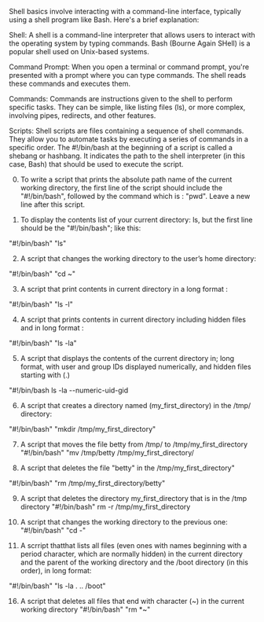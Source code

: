 Shell basics involve interacting with a command-line interface, typically using a shell program like Bash. Here's a brief explanation:

Shell: A shell is a command-line interpreter that allows users to interact with the operating system by typing commands. Bash (Bourne Again SHell) is a popular shell used on Unix-based systems.

Command Prompt: When you open a terminal or command prompt, you're presented with a prompt where you can type commands. The shell reads these commands and executes them.

Commands: Commands are instructions given to the shell to perform specific tasks. They can be simple, like listing files (ls), or more complex, involving pipes, redirects, and other features.

Scripts: Shell scripts are files containing a sequence of shell commands. They allow you to automate tasks by executing a series of commands in a specific order. The #!/bin/bash at the beginning of a script is called a shebang or hashbang. It indicates the path to the shell interpreter (in this case, Bash) that should be used to execute the script.

0. To write a script that prints the absolute path name of the current working directory, the first line of the script should include the "#!/bin/bash", followed  by the command which is : "pwd". Leave a new line after this script.

1. To display the contents list of your current directory: ls, but the first line should be the "#!/bin/bash"; like this:

"#!/bin/bash"
"ls"

2. A script that changes the working directory to the user’s home directory:

"#!/bin/bash"
 "cd ~"

3. A script that print contents in current directory in a long format : 

"#!/bin/bash"
"ls -l"

4. A script that prints contents in current directory including hidden files and in long format : 

"#!/bin/bash"
"ls -la"

5. A script that displays the contents of the current directory in; long format, with user and group IDs displayed numerically, and hidden files starting with (.)

"#!/bin/bash
ls -la --numeric-uid-gid

6. A script that creates a directory named (my_first_directory) in the /tmp/ directory:

"#!/bin/bash"
"mkdir /tmp/my_first_directory"

7. A script that moves the file betty from /tmp/ to /tmp/my_first_directory
"#!/bin/bash"
"mv /tmp/betty /tmp/my_first_directory/

8. A script that deletes the file "betty" in the /tmp/my_first_directory"

"#!/bin/bash"
"rm /tmp/my_first_directory/betty"

9. A script that deletes the directory my_first_directory that is in the /tmp directory
"#!/bin/bash"
rm -r /tmp/my_first_directory

10. A script that changes the working directory to the previous one: 
"#!/bin/bash"
"cd -"

11. A scrript thatthat lists all files (even ones with names beginning with a period character, which are normally hidden) in the current directory and the parent of the working directory and the /boot directory (in this order), in long format:

"#!/bin/bash"
"ls -la . .. /boot"

16. A script that deletes all files that end with character (~) in the current working directory
"#!/bin/bash"
"rm *~"


